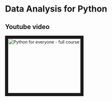 # Data Analysis for Python

## Youtube video
<a href="https://www.youtube.com/watch?feature=player_embedded&v=r-uOLxNrNk8&t=3s
" target="_blank"><img src="http://img.youtube.com/vi/r-uOLxNrNk8&t=3s/0.jpg" 
alt="Python for everyone - full course" width="240" height="180" border="10" /></a>
